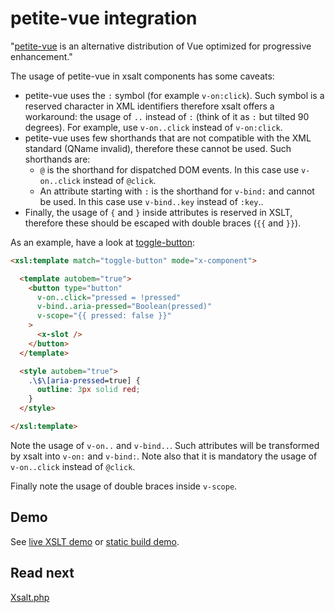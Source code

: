 # petite-vue integration

"[petite-vue](https://github.com/vuejs/petite-vue) is an alternative distribution of Vue optimized for progressive enhancement."

The usage of petite-vue in xsalt components has some caveats:

- petite-vue uses the `:` symbol (for example `v-on:click`). Such symbol is a reserved character in XML identifiers therefore xsalt offers a workaround: the usage of `..` instead of `:` (think of it as `:` but tilted 90 degrees). For example, use `v-on..click` instead of `v-on:click`.
- petite-vue uses few shorthands that are not compatible with the XML standard (QName invalid), therefore these cannot be used. Such shorthands are:
  - `@` is the shorthand for dispatched DOM events. In this case use `v-on..click` instead of `@click`.
  - An attribute starting with `:` is the shorthand for `v-bind:` and cannot be used. In this case use `v-bind..key` instead of `:key`..
- Finally, the usage of `{` and `}` inside attributes is reserved in XSLT, therefore these should be escaped with double braces (`{{` and `}}`).

As an example, have a look at [toggle-button](./components/toggle-button.html):

```html
<xsl:template match="toggle-button" mode="x-component">

  <template autobem="true">
    <button type="button"
      v-on..click="pressed = !pressed"
      v-bind..aria-pressed="Boolean(pressed)"
      v-scope="{{ pressed: false }}"
    >
      <x-slot />
    </button>
  </template>

  <style autobem="true">
    .\$\[aria-pressed=true] {
      outline: 3px solid red;
    }
  </style>

</xsl:template>
```

Note the usage of `v-on..` and `v-bind..`. Such attributes will be transformed by xsalt into `v-on:` and `v-bind:`. Note also that it is mandatory the usage of `v-on..click` instead of `@click`.

Finally note the usage of double braces inside `v-scope`.

## Demo

See [live XSLT demo](https://raw.githack.com/francescozaniol/xsalt/master/examples/alpinejs/index.xhtml) or [static build demo](https://raw.githack.com/francescozaniol/xsalt/master/examples/alpinejs/build.html).

## Read next

[Xsalt.php](../../tools/php)